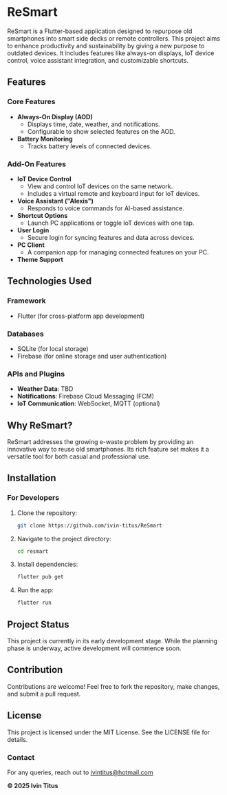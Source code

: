 # **ReSmart**

ReSmart is a Flutter-based application designed to repurpose old smartphones 
into smart side decks or remote controllers. This project aims to enhance productivity and sustainability 
by giving a new purpose to outdated devices. It includes features like always-on displays, IoT device control, voice assistant integration, and customizable shortcuts.


## **Features**

### **Core Features**
- **Always-On Display (AOD)**
  - Displays time, date, weather, and notifications.
  - Configurable to show selected features on the AOD.
- **Battery Monitoring**
  - Tracks battery levels of connected devices.

### **Add-On Features**
- **IoT Device Control**
  - View and control IoT devices on the same network.
  - Includes a virtual remote and keyboard input for IoT devices.
- **Voice Assistant ("Alexis")**
  - Responds to voice commands for AI-based assistance.
- **Shortcut Options**
  - Launch PC applications or toggle IoT devices with one tap.
- **User Login**
  - Secure login for syncing features and data across devices.
- **PC Client**
  - A companion app for managing connected features on your PC.
- **Theme Support**

## **Technologies Used**

### **Framework**
- Flutter (for cross-platform app development)

### **Databases**
- SQLite (for local storage)
- Firebase (for online storage and user authentication)

### **APIs and Plugins**
- **Weather Data**: TBD
- **Notifications**: Firebase Cloud Messaging (FCM)
- **IoT Communication**: WebSocket, MQTT (optional)

## **Why ReSmart?**
ReSmart addresses the growing e-waste problem by providing an innovative way to reuse old smartphones. Its rich feature set makes it a versatile tool for both casual and professional use.

## **Installation**
### **For Developers**
1. Clone the repository:
   ```bash
   git clone https://github.com/ivin-titus/ReSmart
   ```
2. Navigate to the project directory:
   ```bash
   cd resmart
   ```
3. Install dependencies:
   ```bash
   flutter pub get
   ```
4. Run the app:
   ```bash
   flutter run
   ```


## **Project Status**
This project is currently in its early development stage. While the planning phase is underway, active development will commence soon.

## **Contribution**
Contributions are welcome! Feel free to fork the repository, make changes, and submit a pull request.

## **License**
This project is licensed under the MIT License. See the LICENSE file for details.

### **Contact**
For any queries, reach out to ivintitus@hotmail.com

**&copy; 2025 Ivin Titus**
